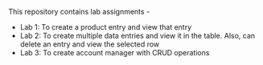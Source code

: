 This repository contains lab assignments - 

- Lab 1: To create a product entry and view that entry
- Lab 2: To create multiple data entries and view it in the table. Also, can delete an entry and view the selected row
- Lab 3: To create account manager with CRUD operations

